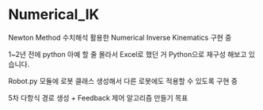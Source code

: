 # Numerical_IK

Newton Method 수치해석 활용한 Numerical Inverse Kinematics 구현 중

1~2년 전에 python 아예 할 줄 몰라서 Excel로 했던 거
Python으로 재구성 해보고 있습니다.

Robot.py 모듈에 로봇 클래스 생성해서
다른 로봇에도 적용할 수 있도록 구현 중

5차 다항식 경로 생성 + Feedback 제어 알고리즘 만들기 목표
